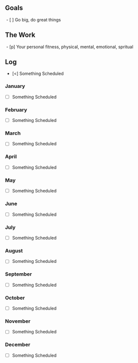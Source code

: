 ## Goals

  

 - [ ] Go big, do great things

  

## The Work

  

 - [p] Your personal fitness, physical, mental, emotional, spritual

## Log

  

- [<] Something Scheduled

  

### January

  

- [ ] Something Scheduled

  

### February

  

- [ ] Something Scheduled

### March

  

- [ ] Something Scheduled

### April

  

- [ ] Something Scheduled

### May

  

- [ ] Something Scheduled

### June

  

- [ ] Something Scheduled

### July

  

- [ ] Something Scheduled

### August

  

- [ ] Something Scheduled

### September

  

- [ ] Something Scheduled

### October

  

- [ ] Something Scheduled

### November

  

- [ ] Something Scheduled

### December

  

- [ ] Something Scheduled